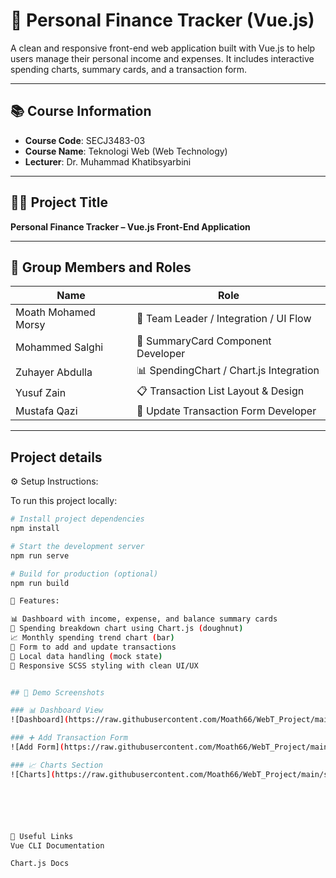 # 💸 Personal Finance Tracker (Vue.js)

A clean and responsive front-end web application built with Vue.js to help users manage their personal income and expenses. It includes interactive spending charts, summary cards, and a transaction form.

---

## 📚 Course Information

- **Course Code**: SECJ3483-03  
- **Course Name**: Teknologi Web (Web Technology)  
- **Lecturer**: Dr. Muhammad Khatibsyarbini

---

## 👨‍💻 Project Title  
**Personal Finance Tracker – Vue.js Front-End Application**

---

## 👥 Group Members and Roles

| Name                 | Role                                  |
|----------------------|---------------------------------------|
| Moath Mohamed Morsy | 💼 Team Leader / Integration / UI Flow |
| Mohammed Salghi       | 🧩 SummaryCard Component Developer     |
| Zuhayer Abdulla      | 📊 SpendingChart / Chart.js Integration |
| Yusuf Zain           | 📋 Transaction List Layout & Design   |
| Mustafa Qazi         | 📝 Update Transaction Form Developer  |

---

##  Project details

⚙ Setup Instructions:

To run this project locally:

```bash
# Install project dependencies
npm install

# Start the development server
npm run serve

# Build for production (optional)
npm run build

🌟 Features:

📊 Dashboard with income, expense, and balance summary cards  
🍩 Spending breakdown chart using Chart.js (doughnut)  
📈 Monthly spending trend chart (bar)  
📝 Form to add and update transactions  
💾 Local data handling (mock state)  
🎨 Responsive SCSS styling with clean UI/UX  


## 📸 Demo Screenshots

### 📊 Dashboard View
![Dashboard](https://raw.githubusercontent.com/Moath66/WebT_Project/main/screenshots/dashboard.png)

### ➕ Add Transaction Form
![Add Form](https://raw.githubusercontent.com/Moath66/WebT_Project/main/screenshots/add-form.png)

### 📈 Charts Section
![Charts](https://raw.githubusercontent.com/Moath66/WebT_Project/main/screenshots/charts.png)






🔗 Useful Links
Vue CLI Documentation

Chart.js Docs
